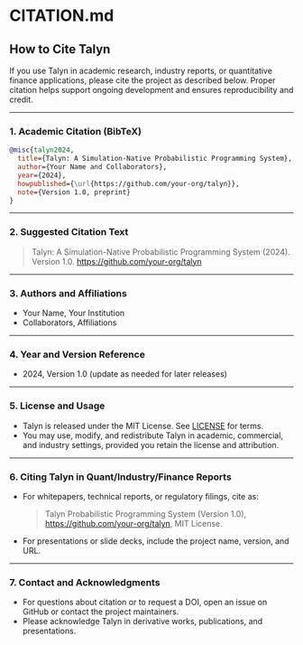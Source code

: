 # CITATION.md

## How to Cite Talyn

If you use Talyn in academic research, industry reports, or quantitative finance applications, please cite the project as described below. Proper citation helps support ongoing development and ensures reproducibility and credit.

---

### 1. Academic Citation (BibTeX)

```bibtex
@misc{talyn2024,
  title={Talyn: A Simulation-Native Probabilistic Programming System},
  author={Your Name and Collaborators},
  year={2024},
  howpublished={\url{https://github.com/your-org/talyn}},
  note={Version 1.0, preprint}
}
```

---

### 2. Suggested Citation Text

> Talyn: A Simulation-Native Probabilistic Programming System (2024). Version 1.0. https://github.com/your-org/talyn

---

### 3. Authors and Affiliations
- Your Name, Your Institution
- Collaborators, Affiliations

---

### 4. Year and Version Reference
- 2024, Version 1.0 (update as needed for later releases)

---

### 5. License and Usage
- Talyn is released under the MIT License. See [LICENSE](../LICENSE) for terms.
- You may use, modify, and redistribute Talyn in academic, commercial, and industry settings, provided you retain the license and attribution.

---

### 6. Citing Talyn in Quant/Industry/Finance Reports
- For whitepapers, technical reports, or regulatory filings, cite as:
  > Talyn Probabilistic Programming System (Version 1.0), https://github.com/your-org/talyn, MIT License.
- For presentations or slide decks, include the project name, version, and URL.

---

### 7. Contact and Acknowledgments
- For questions about citation or to request a DOI, open an issue on GitHub or contact the project maintainers.
- Please acknowledge Talyn in derivative works, publications, and presentations.
